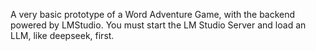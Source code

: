 A very basic prototype of a Word Adventure Game, with the backend powered by LMStudio.
You must start the LM Studio Server and load an LLM, like deepseek, first.
